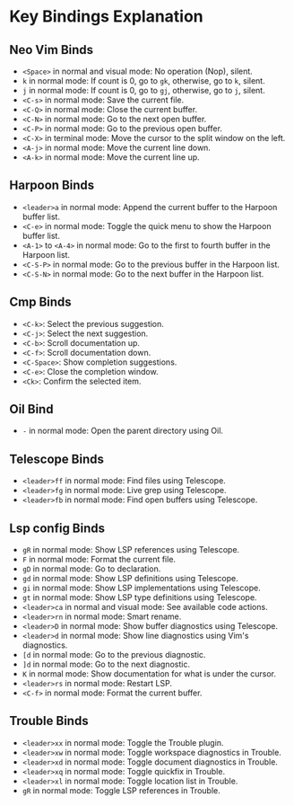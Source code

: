 # Key Bindings Explanation

## Neo Vim Binds

- `<Space>` in normal and visual mode: No operation (Nop), silent.
- `k` in normal mode: If count is 0, go to `gk`, otherwise, go to `k`, silent.
- `j` in normal mode: If count is 0, go to `gj`, otherwise, go to `j`, silent.
- `<C-s>` in normal mode: Save the current file.
- `<C-Q>` in normal mode: Close the current buffer.
- `<C-N>` in normal mode: Go to the next open buffer.
- `<C-P>` in normal mode: Go to the previous open buffer.
- `<C-X>` in terminal mode: Move the cursor to the split window on the left.
- `<A-j>` in normal mode: Move the current line down.
- `<A-k>` in normal mode: Move the current line up.

## Harpoon Binds

- `<leader>a` in normal mode: Append the current buffer to the Harpoon buffer list.
- `<C-e>` in normal mode: Toggle the quick menu to show the Harpoon buffer list.
- `<A-1>` to `<A-4>` in normal mode: Go to the first to fourth buffer in the Harpoon list.
- `<C-S-P>` in normal mode: Go to the previous buffer in the Harpoon list.
- `<C-S-N>` in normal mode: Go to the next buffer in the Harpoon list.

## Cmp Binds

- `<C-k>`: Select the previous suggestion.
- `<C-j>`: Select the next suggestion.
- `<C-b>`: Scroll documentation up.
- `<C-f>`: Scroll documentation down.
- `<C-Space>`: Show completion suggestions.
- `<C-e>`: Close the completion window.
- `<Ck>`: Confirm the selected item.

## Oil Bind

- `-` in normal mode: Open the parent directory using Oil.

## Telescope Binds

- `<leader>ff` in normal mode: Find files using Telescope.
- `<leader>fg` in normal mode: Live grep using Telescope.
- `<leader>fb` in normal mode: Find open buffers using Telescope.

## Lsp config Binds

- `gR` in normal mode: Show LSP references using Telescope.
- `F` in normal mode: Format the current file.
- `gD` in normal mode: Go to declaration.
- `gd` in normal mode: Show LSP definitions using Telescope.
- `gi` in normal mode: Show LSP implementations using Telescope.
- `gt` in normal mode: Show LSP type definitions using Telescope.
- `<leader>ca` in normal and visual mode: See available code actions.
- `<leader>rn` in normal mode: Smart rename.
- `<leader>D` in normal mode: Show buffer diagnostics using Telescope.
- `<leader>d` in normal mode: Show line diagnostics using Vim's diagnostics.
- `[d` in normal mode: Go to the previous diagnostic.
- `]d` in normal mode: Go to the next diagnostic.
- `K` in normal mode: Show documentation for what is under the cursor.
- `<leader>rs` in normal mode: Restart LSP.
- `<C-f>` in normal mode: Format the current buffer.

## Trouble Binds

- `<leader>xx` in normal mode: Toggle the Trouble plugin.
- `<leader>xw` in normal mode: Toggle workspace diagnostics in Trouble.
- `<leader>xd` in normal mode: Toggle document diagnostics in Trouble.
- `<leader>xq` in normal mode: Toggle quickfix in Trouble.
- `<leader>xl` in normal mode: Toggle location list in Trouble.
- `gR` in normal mode: Toggle LSP references in Trouble.